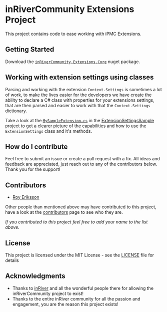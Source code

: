 # inRiverCommunity Extensions Project

This project contains code to ease working with iPMC Extensions.


## Getting Started

Download the [``inRiverCommunity.Extensions.Core``](https://www.nuget.org/packages/inRiverCommunity.Extensions.Core) nuget package.


## Working with extension settings using classes

Parsing and working with the extension ``Context.Settings`` is sometimes a lot of work, to make the lives easier for the developers we have create the ability to declare a C# class with properties for your extensions settings, that are then parsed and easier to work with that the ``Context.Settings`` dictionary.

Take a look at the [``MySampleExtension.cs``](https://github.com/inRiverCommunity/Extensions/blob/master/inRiverCommunity.Extensions/Samples/inRiverCommunity.Extensions.ExtensionSettingsSample/MySampleExtension.cs) in the [ExtensionSettingsSample](https://github.com/inRiverCommunity/Extensions/tree/master/inRiverCommunity.Extensions/Samples/inRiverCommunity.Extensions.ExtensionSettingsSample) project to get a clearer picture of the capabilities and how to use the `ExtensionSettings` class and it's methods.


## How do I contribute

Feel free to submit an issue or create a pull request with a fix. All ideas and feedback are appreciated, just reach out to any of the contributors below. Thank you for the support!


## Contributors

* [Roy Eriksson](https://www.linkedin.com/in/roy-eriksson/)

Other people than mentioned above may have contributed to this project, have a look at the [contributors](https://github.com/inRiverCommunity/Extensions/graphs/contributors) page to see who they are.

*If you contributed to this project feel free to add your name to the list above.*


## License

This project is licensed under the MIT License - see the [LICENSE](https://github.com/inRiverCommunity/Extensions/blob/master/LICENSE) file for details


## Acknowledgments

* Thanks to [inRiver](https://www.inriver.com/) and all the wonderful people there for allowing the inRiverCommunity project to exist!
* Thanks to the entire inRiver community for all the passion and engagement, you are the reason this project exists!
